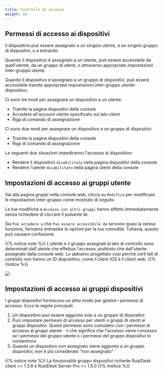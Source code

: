 ```yaml
---
title: Controllo di accesso
weight: 16
---
```


## Permessi di accesso ai dispositivi

Il dispositivo può essere assegnato a un singolo utente, a un singolo gruppo di dispositivi, o a entrambi.

Quando il dispositivo è assegnato a un utente, può essere accessibile da quell'utente, da un gruppo di utenti, o attraverso appropriate impostazioni inter-gruppo utente.

Quando il dispositivo è assegnato a un gruppo di dispositivi, può essere accessibile tramite appropriate impostazioni inter-gruppo utente-dispositivo.

Ci sono tre modi per assegnare un dispositivo a un utente:
- Tramite la pagina dispositivi della console
- Accedere all'account utente specificato sul lato client
- Riga di comando di assegnazione

Ci sono due modi per assegnare un dispositivo a un gruppo di dispositivi:
- Tramite la pagina dispositivi della console
- Riga di comando di assegnazione

Le seguenti due situazioni impediranno l'accesso al dispositivo:
- Rendere il dispositivo `disabilitato` nella pagina dispositivi della console
- Rendere l'utente `disabilitato` nella pagina utenti della console

## Impostazioni di accesso ai gruppi utente

Vai alla pagina gruppi nella console web, clicca su `Modifica` per modificare le impostazioni inter-gruppo come mostrato di seguito.

Le tue modifiche a `Accesso con altri gruppi` hanno effetto immediatamente senza richiedere di cliccare il pulsante `OK`.

Sia `Può accedere a` che `Può essere accessibile da` servono quasi la stessa funzione, forniamo entrambe le opzioni per la tua comodità. Tuttavia, questo può causare confusione.

{{% notice note %}}
L'utente e il gruppo assegnati al lato di controllo sono determinati dall'utente che effettua l'accesso, piuttosto che dall'utente assegnato dalla console web. Lo abbiamo progettato così perché certi lati di controllo non hanno un ID dispositivo, come il client iOS e il client web.
{{% /notice %}}

![](/docs/en/self-host/rustdesk-server-pro/permissions/images/crossgrp.png)

## Impostazioni di accesso ai gruppi dispositivi

I gruppi dispositivi forniscono un altro modo per gestire i permessi di accesso. Ecco le regole principali:

1. Un dispositivo può essere aggiunto solo a un gruppo di dispositivi
2. Puoi impostare permessi di accesso per utenti o gruppi di utenti ai gruppi dispositivi. Questi permessi sono cumulativi con i permessi di accesso ai gruppi utente - il che significa che l'accesso viene concesso se i permessi del gruppo utente o i permessi del gruppo dispositivi lo consentono
3. Quando un dispositivo non assegnato viene aggiunto a un gruppo dispositivi, non è più considerato "non assegnato"

{{% notice note %}}
La funzionalità gruppo dispositivi richiede RustDesk client >= 1.3.8 e RustDesk Server Pro >= 1.5.0
{{% /notice %}}